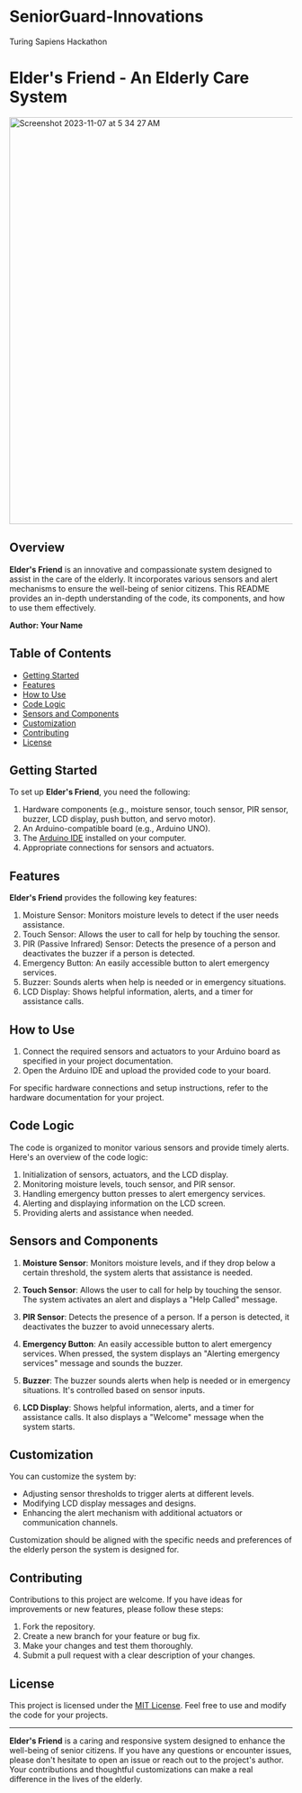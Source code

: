 # SeniorGuard-Innovations
Turing Sapiens Hackathon



# Elder's Friend - An Elderly Care System
<img width="723" alt="Screenshot 2023-11-07 at 5 34 27 AM" src="https://github.com/vanshksingh/SeniorGuard-Innovations/assets/114809624/d6682341-0fa2-46d9-a40e-cf5d63e46b64">


## Overview

**Elder's Friend** is an innovative and compassionate system designed to assist in the care of the elderly. It incorporates various sensors and alert mechanisms to ensure the well-being of senior citizens. This README provides an in-depth understanding of the code, its components, and how to use them effectively.

**Author: Your Name**

## Table of Contents

- [Getting Started](#getting-started)
- [Features](#features)
- [How to Use](#how-to-use)
- [Code Logic](#code-logic)
- [Sensors and Components](#sensors-and-components)
- [Customization](#customization)
- [Contributing](#contributing)
- [License](#license)

## Getting Started

To set up **Elder's Friend**, you need the following:

1. Hardware components (e.g., moisture sensor, touch sensor, PIR sensor, buzzer, LCD display, push button, and servo motor).
2. An Arduino-compatible board (e.g., Arduino UNO).
3. The [Arduino IDE](https://www.arduino.cc/en/software) installed on your computer.
4. Appropriate connections for sensors and actuators.

## Features

**Elder's Friend** provides the following key features:

1. Moisture Sensor: Monitors moisture levels to detect if the user needs assistance.
2. Touch Sensor: Allows the user to call for help by touching the sensor.
3. PIR (Passive Infrared) Sensor: Detects the presence of a person and deactivates the buzzer if a person is detected.
4. Emergency Button: An easily accessible button to alert emergency services.
5. Buzzer: Sounds alerts when help is needed or in emergency situations.
6. LCD Display: Shows helpful information, alerts, and a timer for assistance calls.

## How to Use

1. Connect the required sensors and actuators to your Arduino board as specified in your project documentation.
2. Open the Arduino IDE and upload the provided code to your board.

For specific hardware connections and setup instructions, refer to the hardware documentation for your project.

## Code Logic

The code is organized to monitor various sensors and provide timely alerts. Here's an overview of the code logic:

1. Initialization of sensors, actuators, and the LCD display.
2. Monitoring moisture levels, touch sensor, and PIR sensor.
3. Handling emergency button presses to alert emergency services.
4. Alerting and displaying information on the LCD screen.
5. Providing alerts and assistance when needed.

## Sensors and Components

1. **Moisture Sensor**: Monitors moisture levels, and if they drop below a certain threshold, the system alerts that assistance is needed.

2. **Touch Sensor**: Allows the user to call for help by touching the sensor. The system activates an alert and displays a "Help Called" message.

3. **PIR Sensor**: Detects the presence of a person. If a person is detected, it deactivates the buzzer to avoid unnecessary alerts.

4. **Emergency Button**: An easily accessible button to alert emergency services. When pressed, the system displays an "Alerting emergency services" message and sounds the buzzer.

5. **Buzzer**: The buzzer sounds alerts when help is needed or in emergency situations. It's controlled based on sensor inputs.

6. **LCD Display**: Shows helpful information, alerts, and a timer for assistance calls. It also displays a "Welcome" message when the system starts.

## Customization

You can customize the system by:

- Adjusting sensor thresholds to trigger alerts at different levels.
- Modifying LCD display messages and designs.
- Enhancing the alert mechanism with additional actuators or communication channels.

Customization should be aligned with the specific needs and preferences of the elderly person the system is designed for.

## Contributing

Contributions to this project are welcome. If you have ideas for improvements or new features, please follow these steps:

1. Fork the repository.
2. Create a new branch for your feature or bug fix.
3. Make your changes and test them thoroughly.
4. Submit a pull request with a clear description of your changes.

## License

This project is licensed under the [MIT License](LICENSE). Feel free to use and modify the code for your projects.

---

**Elder's Friend** is a caring and responsive system designed to enhance the well-being of senior citizens. If you have any questions or encounter issues, please don't hesitate to open an issue or reach out to the project's author. Your contributions and thoughtful customizations can make a real difference in the lives of the elderly.
